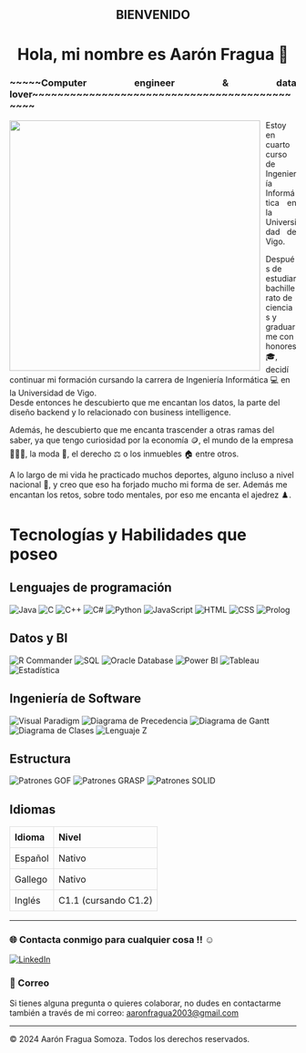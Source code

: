   <h2 align="center">BIENVENIDO</h1>
  
  <h1 align="center">Hola, mi nombre es Aarón Fragua 👋</h1>
  
  <h3 align="justify">~~~~~Computer engineer & data lover~~~~~~~~~~~~~~~~~~~~~~~~~~~~~~~~~~~~~~~~~~~~~</h3>
  
  <p align="left">
    <img src="https://media4.giphy.com/media/v1.Y2lkPTc5MGI3NjExaWJ0c2RpdDgxbXVvOHA3OGZqYmt5N2lsczltN3B4aTFuYmplMjB5aSZlcD12MV9pbnRlcm5hbF9naWZfYnlfaWQmY3Q9Zw/qgQUggAC3Pfv687qPC/giphy.webp" width="440" align="left" style="margin-right: 10px;" />
   
  <p align="justify">
  Estoy en cuarto curso de Ingeniería Informática en la Universidad de Vigo.
  
  Después de estudiar bachillerato de ciencias y graduarme con honores 🎓, decidí continuar mi formación cursando la carrera de Ingeniería Informática 💻 en la Universidad de Vigo.
  </br>
  Desde entonces he descubierto que me encantan los datos, la parte del diseño backend y lo relacionado con business intelligence.
  </br>
  
  Además, he descubierto que me encanta trascender a otras ramas del saber, ya que tengo curiosidad por la economía 🪙, el mundo de la empresa 🧑🏻‍💼, la moda 👔, el derecho ⚖️ o los inmuebles 🏠 entre otros.
  
  A lo largo de mi vida he practicado muchos deportes, alguno incluso a nivel nacional 🥇, y creo que eso ha forjado mucho mi forma de ser. Además me encantan los retos, sobre todo mentales, por eso me encanta el ajedrez ♟️.
  </p>
  </p>
  
  
  
  # Tecnologías y Habilidades que poseo
  ## Lenguajes de programación
   ![Java](https://img.shields.io/badge/Java-ED8B00?style=for-the-badge&logo=java&logoColor=white)
   ![C](https://img.shields.io/badge/C-000000?style=for-the-badge&logo=c&logoColor=white)
   ![C++](https://img.shields.io/badge/C%2B%2B-00599C?style=for-the-badge&logo=cplusplus&logoColor=white)
   ![C#](https://img.shields.io/badge/C%23-239120?style=for-the-badge&logo=csharp&logoColor=white)
   ![Python](https://img.shields.io/badge/Python-3776AB?style=for-the-badge&logo=python&logoColor=white)
   ![JavaScript](https://img.shields.io/badge/JavaScript-F7DF1E?style=for-the-badge&logo=javascript&logoColor=black)
   ![HTML](https://img.shields.io/badge/HTML-E34F26?style=for-the-badge&logo=html5&logoColor=white)
   ![CSS](https://img.shields.io/badge/CSS-1572B6?style=for-the-badge&logo=css3&logoColor=white)
   ![Prolog](https://img.shields.io/badge/Prolog-#E34F26?style=for-the-badge&logo=prolog&logoColor=white)
  
  ## Datos y BI
  ![R Commander](https://img.shields.io/badge/R%20Commander-76A05B?style=for-the-badge&logo=r&logoColor=white)
  ![SQL](https://img.shields.io/badge/SQL-4479A1?style=for-the-badge&logo=sqlite&logoColor=white)
  ![Oracle Database](https://img.shields.io/badge/Oracle%20Database-F80000?style=for-the-badge&logo=oracle&logoColor=white)
  ![Power BI](https://img.shields.io/badge/Power%20BI-F2C94C?style=for-the-badge&logo=powerbi&logoColor=white)
  ![Tableau](https://img.shields.io/badge/Tableau-E97627?style=for-the-badge&logo=tableau&logoColor=white)
  ![Estadística](https://img.shields.io/badge/Estad%C3%ADstica-0072B9?style=for-the-badge&logo=data:image/png;base64,iVBORw0KGgoAAAANSUhEUgAAABAAAAAQCAYAAAAf8/9hAAABxklEQVR42mJ8///B/0MUSgeMys2H4AgJMDEQDjUAAAHRQIfB1j1l5gIAAAAABJRU5ErkJggg==)
  
  ## Ingeniería de Software
  ![Visual Paradigm](https://img.shields.io/badge/Visual%20Paradigm-30A8E4?style=for-the-badge&logo=visual-paradigm&logoColor=white)
  ![Diagrama de Precedencia](https://img.shields.io/badge/Diagrama%20de%20Precedencia-4B8BBE?style=for-the-badge)
  ![Diagrama de Gantt](https://img.shields.io/badge/Diagrama%20de%20Gantt-FFCC00?style=for-the-badge)
  ![Diagrama de Clases](https://img.shields.io/badge/Diagrama%20de%20Clases-3F9E8E?style=for-the-badge)
  ![Lenguaje Z](https://img.shields.io/badge/Lenguaje%20Z-FFD700?style=for-the-badge)
  
  ## Estructura
  ![Patrones GOF](https://img.shields.io/badge/Patrones%20GOF-4F8BF9?style=for-the-badge)
  ![Patrones GRASP](https://img.shields.io/badge/Patrones%20GRASP-FF8C00?style=for-the-badge)
  ![Patrones SOLID](https://img.shields.io/badge/Patrones%20SOLID-5C8DF8?style=for-the-badge)
  
  
  ## Idiomas
  
  <table style="width: 100%; border-collapse: collapse;">
    <thead>
      <tr>
        <th style="border: 1px solid #dddddd; padding: 8px; text-align: left;">Idioma</th>
        <th style="border: 1px solid #dddddd; padding: 8px; text-align: left;">Nivel</th>
      </tr>
    </thead>
    <tbody>
      <tr>
        <td style="border: 1px solid #dddddd; padding: 8px;">Español</td>
        <td style="border: 1px solid #dddddd; padding: 8px;">Nativo</td>
      </tr>
      <tr>
        <td style="border: 1px solid #dddddd; padding: 8px;">Gallego</td>
        <td style="border: 1px solid #dddddd; padding: 8px;">Nativo</td>
      </tr>
      <tr>
        <td style="border: 1px solid #dddddd; padding: 8px;">Inglés</td>
        <td style="border: 1px solid #dddddd; padding: 8px;">C1.1 (cursando C1.2)</td>
      </tr>
    </tbody>
  </table>
  
  ---
  
  ### 🌐 Contacta conmigo para cualquier cosa !! ☺️
  [![LinkedIn](https://img.shields.io/badge/LinkedIn-Aarón_Fragua_Somoza-0077B5?style=for-the-badge&logo=linkedin&logoColor=white&labelColor=101010)](https://www.linkedin.com/in/aarón-fragua-somoza-25b0a8304/)
  
  ### 📧 Correo
  Si tienes alguna pregunta o quieres colaborar, no dudes en contactarme también a través de mi correo: [aaronfragua2003@gmail.com](mailto:aaronfragua2003@gmail.com)
  
  ---
  
  © 2024 Aarón Fragua Somoza. Todos los derechos reservados.
